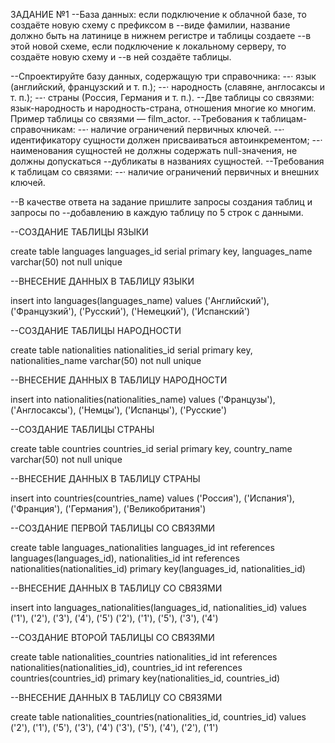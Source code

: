 ЗАДАНИЕ №1
--База данных: если подключение к облачной базе, то создаёте новую схему с префиксом в --виде фамилии, название должно быть на латинице в нижнем регистре и таблицы создаете --в этой новой схеме, если подключение к локальному серверу, то создаёте новую схему и --в ней создаёте таблицы.

--Спроектируйте базу данных, содержащую три справочника:
--· язык (английский, французский и т. п.);
--· народность (славяне, англосаксы и т. п.);
--· страны (Россия, Германия и т. п.).
--Две таблицы со связями: язык-народность и народность-страна, отношения многие ко многим. Пример таблицы со связями — film_actor.
--Требования к таблицам-справочникам:
--· наличие ограничений первичных ключей.
--· идентификатору сущности должен присваиваться автоинкрементом;
--· наименования сущностей не должны содержать null-значения, не должны допускаться --дубликаты в названиях сущностей.
--Требования к таблицам со связями:
--· наличие ограничений первичных и внешних ключей.

--В качестве ответа на задание пришлите запросы создания таблиц и запросы по --добавлению в каждую таблицу по 5 строк с данными.




--СОЗДАНИЕ ТАБЛИЦЫ ЯЗЫКИ

 create table languages
 languages_id serial primary key, 
 languages_name varchar(50) not null unique


--ВНЕСЕНИЕ ДАННЫХ В ТАБЛИЦУ ЯЗЫКИ

insert into languages(languages_name)
values ('Английский'), ('Французкий'), ('Русский'), ('Немецкий'), ('Испанский')

--СОЗДАНИЕ ТАБЛИЦЫ НАРОДНОСТИ

 create table nationalities
 nationalities_id serial primary key, 
 nationalities_name varchar(50) not null unique

--ВНЕСЕНИЕ ДАННЫХ В ТАБЛИЦУ НАРОДНОСТИ

 insert into nationalities(nationalities_name)
 values ('Французы'), ('Англосаксы'), ('Немцы'), ('Испанцы'), ('Русские')



--СОЗДАНИЕ ТАБЛИЦЫ СТРАНЫ

  create table countries
 countries_id serial primary key, 
 country_name varchar(50) not null unique

--ВНЕСЕНИЕ ДАННЫХ В ТАБЛИЦУ СТРАНЫ

insert into countries(countries_name)
 values ('Россия'), ('Испания'), ('Франция'), ('Германия'), ('Великобритания')

--СОЗДАНИЕ ПЕРВОЙ ТАБЛИЦЫ СО СВЯЗЯМИ

 create table languages_nationalities 
 languages_id int references languages(languages_id),
 nationalities_id int references nationalities(nationalities_id)
 primary key(languages_id, nationalities_id)
 
--ВНЕСЕНИЕ ДАННЫХ В ТАБЛИЦУ СО СВЯЗЯМИ

insert into languages_nationalities(languages_id, nationalities_id)
 values ('1'), ('2'), ('3'), ('4'), ('5')
 ('2'), ('1'), ('5'), ('3'), ('4')

--СОЗДАНИЕ ВТОРОЙ ТАБЛИЦЫ СО СВЯЗЯМИ

 create table nationalities_countries 
 nationalities_id int references nationalities(nationalities_id),
 countries_id int references countries(countries_id)
 primary key(nationalities_id, countries_id)


--ВНЕСЕНИЕ ДАННЫХ В ТАБЛИЦУ СО СВЯЗЯМИ

 create table nationalities_countries(nationalities_id, countries_id)
 values ('2'), ('1'), ('5'), ('3'), ('4')
 ('3'), ('5'), ('4'), ('2'), ('1')